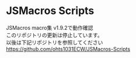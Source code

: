 # JSMacros Scripts

JSMacros macro集
 v1.9.2で動作確認  
 このリポジトリの更新は停止しています。  
 以後は下記リポジトリを参照してください  
 https://github.com/ohts1031ECW/JSMacros-Scripts
